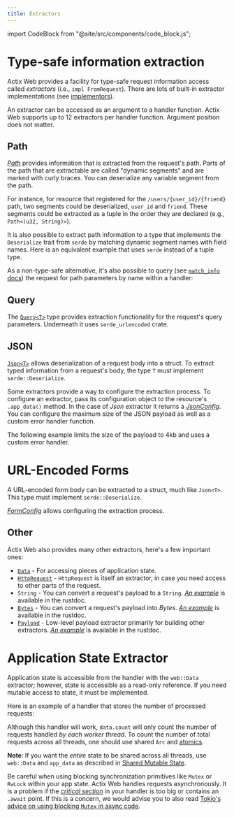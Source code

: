 ```yaml
---
title: Extractors
---
```


import CodeBlock from "@site/src/components/code_block.js";

# Type-safe information extraction

Actix Web provides a facility for type-safe request information access called _extractors_ (i.e., `impl FromRequest`). There are lots of built-in extractor implementations (see [implementors](https://actix.rs/actix-web/actix_web/trait.FromRequest.html#implementors)).

An extractor can be accessed as an argument to a handler function. Actix Web supports up to 12 extractors per handler function. Argument position does not matter.

<CodeBlock example="extractors" file="main.rs" section="option-one" />

## Path

[_Path_][pathstruct] provides information that is extracted from the request's path. Parts of the path that are extractable are called "dynamic segments" and are marked with curly braces. You can deserialize any variable segment from the path.

For instance, for resource that registered for the `/users/{user_id}/{friend}` path, two segments could be deserialized, `user_id` and `friend`. These segments could be extracted as a tuple in the order they are declared (e.g., `Path<(u32, String)>`).

<CodeBlock example="extractors" file="path_one.rs" section="path-one" />

It is also possible to extract path information to a type that implements the `Deserialize` trait from `serde` by matching dynamic segment names with field names. Here is an equivalent example that uses `serde` instead of a tuple type.

<CodeBlock example="extractors" file="path_two.rs" section="path-two" />

As a non-type-safe alternative, it's also possible to query (see [`match_info` docs][docsrs_match_info]) the request for path parameters by name within a handler:

<CodeBlock example="extractors" file="path_three.rs" section="path-three" />

## Query

The [`Query<T>`][querystruct] type provides extraction functionality for the request's query parameters. Underneath it uses `serde_urlencoded` crate.

<CodeBlock example="extractors" file="query.rs" section="query" />

## JSON

[`Json<T>`][jsonstruct] allows deserialization of a request body into a struct. To extract typed information from a request's body, the type `T` must implement `serde::Deserialize`.

<CodeBlock example="extractors" file="json_one.rs" section="json-one" />

Some extractors provide a way to configure the extraction process. To configure an extractor, pass its configuration object to the resource's `.app_data()` method. In the case of _Json_ extractor it returns a [_JsonConfig_][jsonconfig]. You can configure the maximum size of the JSON payload as well as a custom error handler function.

The following example limits the size of the payload to 4kb and uses a custom error handler.

<CodeBlock example="extractors" file="json_two.rs" section="json-two" />

# URL-Encoded Forms

A URL-encoded form body can be extracted to a struct, much like `Json<T>`. This type must implement `serde::Deserialize`.

[_FormConfig_][formconfig] allows configuring the extraction process.

<CodeBlock example="extractors" file="form.rs" section="form" />

## Other

Actix Web also provides many other extractors, here's a few important ones:

- [`Data`][datastruct] - For accessing pieces of application state.
- [`HttpRequest`][httprequest] - `HttpRequest` is itself an extractor, in case you need access to other parts of the request.
- `String` - You can convert a request's payload to a `String`. [_An example_][stringexample] is available in the rustdoc.
- [`Bytes`][bytes] - You can convert a request's payload into _Bytes_. [_An example_][bytesexample] is available in the rustdoc.
- [`Payload`][payload] - Low-level payload extractor primarily for building other extractors. [_An example_][payloadexample] is available in the rustdoc.

# Application State Extractor

Application state is accessible from the handler with the `web::Data` extractor; however, state is accessible as a read-only reference. If you need mutable access to state, it must be implemented.

Here is an example of a handler that stores the number of processed requests:

<CodeBlock example="request-handlers" file="main.rs" section="data" />

Although this handler will work, `data.count` will only count the number of requests handled _by each worker thread_. To count the number of total requests across all threads, one should use shared `Arc` and [atomics][atomics].

<CodeBlock example="request-handlers" file="handlers_arc.rs" section="arc" />

**Note**: If you want the _entire_ state to be shared across all threads, use `web::Data` and `app_data` as described in [Shared Mutable State][shared_mutable_state].

Be careful when using blocking synchronization primitives like `Mutex` or `RwLock` within your app state. Actix Web handles requests asynchronously. It is a problem if the [_critical section_][critical_section] in your handler is too big or contains an `.await` point. If this is a concern, we would advise you to also read [Tokio's advice on using blocking `Mutex` in async code][tokio_std_mutex].

[pathstruct]: https://docs.rs/actix-web/4/actix_web/dev/struct.Path.html
[querystruct]: https://docs.rs/actix-web/4/actix_web/web/struct.Query.html
[jsonstruct]: https://docs.rs/actix-web/4/actix_web/web/struct.Json.html
[jsonconfig]: https://docs.rs/actix-web/4/actix_web/web/struct.JsonConfig.html
[formconfig]: https://docs.rs/actix-web/4/actix_web/web/struct.FormConfig.html
[datastruct]: https://docs.rs/actix-web/4/actix_web/web/struct.Data.html
[httprequest]: https://docs.rs/actix-web/4/actix_web/struct.HttpRequest.html
[stringexample]: https://docs.rs/actix-web/4/actix_web/trait.FromRequest.html#impl-FromRequest-for-String
[bytes]: https://docs.rs/actix-web/4/actix_web/web/struct.Bytes.html
[bytesexample]: https://docs.rs/actix-web/4/actix_web/trait.FromRequest.html#impl-FromRequest-5
[payload]: https://docs.rs/actix-web/4/actix_web/web/struct.Payload.html
[payloadexample]: https://docs.rs/actix-web/4/actix_web/web/struct.Payload.html
[docsrs_match_info]: https://docs.rs/actix-web/latest/actix_web/struct.HttpRequest.html#method.match_info
[actix]: https://actix.github.io/actix/actix/
[atomics]: https://doc.rust-lang.org/std/sync/atomic/
[shared_mutable_state]: /docs/application#shared-mutable-state
[critical_section]: https://en.wikipedia.org/wiki/Critical_section
[tokio_std_mutex]: https://tokio.rs/tokio/tutorial/shared-state#on-using-stdsyncmutex
